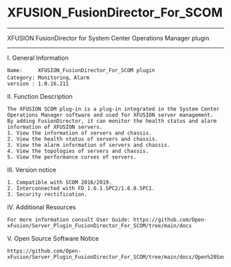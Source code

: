 # XFUSION_FusionDirector_For_SCOM


**********************************************************************************
XFUSION FusionDirector for System Center Operations Manager plugin
**********************************************************************************

I. General Information 

    Name:     XFUSION_FusionDirector_For_SCOM plugin
    Category: Monitoring、Alarm
    version : 1.0.16.211
    
II. Function Description
    
    The XFUSION SCOM plug-in is a plug-in integrated in the System Center Operations Manager software and used for XFUSION server management.
    By adding FusionDirector, it can monitor the health status and alarm information of XFUSION servers.
    1. View the information of servers and chassis.
    2. View the health status of servers and chassis.
    3. View the alarm information of servers and chassis.
    4. View the topologies of servers and chassis.
    5. View the performance curves of servers.

III. Version notice
    
    1. Compatible with SCOM 2016/2019.
    2. Interconnected with FD 1.6.1.SPC2/1.6.0.SPC1.
    3. Security rectification.

IV. Additional Resources

    For more information consult User Guide: https://github.com/Open-xFusion/Server_Plugin_FusionDirector_For_SCOM/tree/main/docs
  
V. Open Source Software Notice
    
    https://github.com/Open-xFusion/Server_Plugin_FusionDirector_For_SCOM/tree/main/docs/Open%20Source%20Software%20Notice.doc
